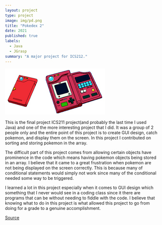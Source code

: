 ```yaml
---
layout: project
type: project
image: img/pd.png 
title: "Pokedex 2"
date: 2021
published: true
labels:
  - Java
  - JGrasp
summary: "A major project for ICS212."
---
```


<img class="img-fluid" src="../img/pokedex1.png ">

This is the final project ICS211 project(and probably the last time I used Java) and one of the more interesting project that I did. It was a group of 2 people only and the entire point of this project is to create GUI design, catch pokemon, and display them on the screen. In this project I contributed on sorting and storing pokemon in the array.

The difficult part of this project comes from allowing certain objects have prominence in the code which means having pokemon objects being stored in an array. I believe that it came to a great frustration when pokemon are not being displayed on the screen correctly. This is because many of conditional statements would simply not work since many of the conditional needed some way to be triggered.

I learned a lot in this project especially when it comes to GUI design which something that I never would see in a coding class since it there are programs that can be without needing to fiddle with the code. I believe that knowing what to do in this project is what allowed this project to go from doing for a grade to a genuine accomplishment.



[Source](https://github.com/ICSatKCC/assignment-9-f21-final-project-gui-a9-jerome-w-danny-l/tree/develop)
